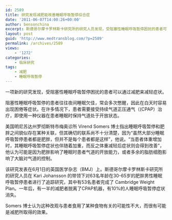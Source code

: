 ```yaml
---
id: 2589
title: 研究发现减肥能改善睡眠呼吸暂停综合症
date: '2011-06-07T14:00:26+00:00'
author: bensonchina
excerpt: 斯德哥尔摩卡罗林斯卡研究所的研究人员发现，受阻塞性睡眠呼吸暂停困扰的患者可以通过减肥来减轻症状。
layout: post
guid: 'http://www.medtransblog.com/?p=2589'
permalink: /archives/2589
views:
    - '1272'
categories:
    - 临床研究
tags:
    - 减肥
    - 睡眠呼吸暂停
---
```


一项新的研究发现，受阻塞性睡眠呼吸暂停困扰的患者可以通过减肥来减轻症状。

阻塞性睡眠呼吸暂停的患者往往夜间睡眠欠佳，常会多次憋醒，因此在白天时容易出现困倦等症状。在许多情况下，患者需要接受持续气道正压通气（(CPAP）治疗，即使用一种仪器在患者睡眠时保持气道处于开放状态。

美国明尼苏达州罗彻斯特市梅奥诊所 Virend Somers 博士指出睡眠呼吸暂停和肥胖之间貌似存在某种关联，但其确切的联系尚不十分清楚，因为“虽然大部分睡眠呼吸暂停患者都是肥胖，但并不是每个患者都是这样”，他说。“当患者体重增加时，其睡眠呼吸暂停症状也伴随着加重，而反之体重减轻后症状则会得到改善”，他认为可能是因为肥胖影响了睡眠时患者气道的开放能力，或者多余的脂肪细胞影响了大脑对气道的控制。

该研究发表在6月1日的英国医学杂志（BMJ）上。斯德哥尔摩卡罗林斯卡研究所的研究人员在 Kari Johansson 的带领下对63名年龄在30-65岁的肥胖男性睡眠呼吸暂停患者进行了追踪研究，其中有53名患者完成了 Cambridge Weight Plan。一年后，有一半的减肥者脱离了CPAP机器，有10%的人睡眠呼吸暂停症状消失。

Somers 博士认为这种改观与患者食用了某种食物有关的可能性不大，而很有可能是减肥所取得的效果。